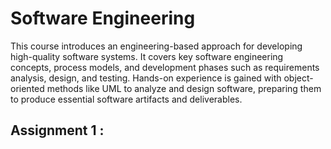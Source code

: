 # Software Engineering
This course introduces an engineering-based approach for developing high-quality software systems. It covers key software engineering concepts, process models, and development phases such as requirements analysis, design, and testing. Hands-on experience is gained with object-oriented methods like UML to analyze and design software, preparing them to produce essential software artifacts and deliverables.

## Assignment 1 : 
